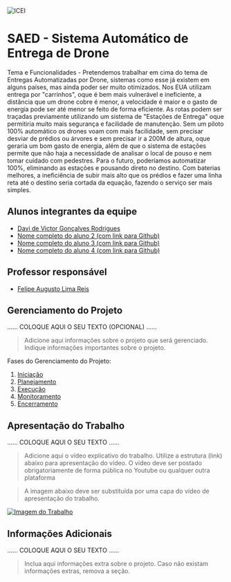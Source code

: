 ![ICEI](images/icei-pucminas.png)

# SAED - Sistema Automático de Entrega de Drone

Tema e Funcionalidades - Pretendemos trabalhar em cima do tema de Entregas Automatizadas por Drone, sistemas como esse já existem em alguns países, mas ainda poder ser muito otimizados.
Nos EUA utilizam entrega por "carrinhos", oque é bem mais vulnerável e ineficiente, a distância que um drone cobre é menor, a velocidade é maior e o gasto de energia pode ser até menor se feito de forma eficiente.
As rotas podem ser traçadas previamente utilizando um sistema de "Estações de Entrega" oque permitiria muito mais segurança e facilidade de manutenção. Sem um piloto 100% automático os drones voam com mais facilidade, sem precisar desviar de prédios ou árvores e sem precisar ir a 200M de altura, oque geraria um bom gasto de energia, além de que o sistema de estações permite que não haja a necessidade de analisar o local de pouso e nem tomar cuidado com pedestres.
Para o futuro, poderíamos automatizar 100%, eliminando as estações e pousando direto no destino. 
Com baterias melhores, a ineficiência de subir mais alto que os prédios e fazer uma linha reta até o destino seria cortada da equação, fazendo o serviço ser mais simples.

## Alunos integrantes da equipe

* [Davi de Victor Gonçalves Rodrigues](https://github.com/Davi-de-Victor)
* [Nome completo do aluno 2 (com link para Github)](https://github.com/aluno2)
* [Nome completo do aluno 3 (com link para Github)](https://github.com/aluno3)
* [Nome completo do aluno 4 (com link para Github)](https://github.com/aluno4)

## Professor responsável

* [Felipe Augusto Lima Reis](https://github.com/falreis)

## Gerenciamento do Projeto

......  COLOQUE AQUI O SEU TEXTO (OPCIONAL) ......

> Adicione aqui informações sobre o projeto que será gerenciado. 
> Indique informações importantes sobre o projeto.

Fases do Gerenciamento do Projeto:
1. [Iniciação](docs/01-iniciacao)
2. [Planejamento](docs/02-planejamento)
3. [Execução](docs/03-execucao)
4. [Monitoramento](docs/04-monitoramento)
5. [Encerramento](docs/05-encerramento)

## Apresentação do Trabalho

......  COLOQUE AQUI O SEU TEXTO ......

> Adicione aqui o vídeo explicativo do trabalho.
> Utilize a estrutura (link) abaixo para apresentação do vídeo.
> O vídeo deve ser postado obrigatoriamente de forma pública no Youtube ou qualquer outra plataforma 

> A imagem abaixo deve ser substituída por uma capa do vídeo de apresentação do trabalho.

[![Imagem do Trabalho](images/pucminas-video-youtube.jpg)](https://www.youtube.com/watch?v=unq_cZ6NOwk)

## Informações Adicionais

......  COLOQUE AQUI O SEU TEXTO ......

> Inclua aqui informações extra sobre o projeto.
> Caso não existam informações extras, remova a seção.
